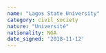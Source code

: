```yaml
---
name: "Lagos State University"
category: civil_society
nature: "Université"
nationality: NGA
date_signed: '2018-11-12'
---
```

    